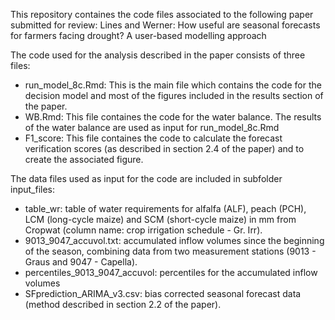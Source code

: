 This repository containes the code files associated to the following paper submitted for review: 
  Lines and Werner: How useful are seasonal forecasts for farmers facing drought? A user-based modelling approach

The code used for the analysis described in the paper consists of three files:
- run_model_8c.Rmd: This is the main file which contains the code for the decision model and most of the figures included in the results section of the paper.
- WB.Rmd: This file containes the code for the water balance. The results of the water balance are used as input for run_model_8c.Rmd
- F1_score: This file containes the code to calculate the forecast verification scores (as described in section 2.4 of the paper) and to create the associated figure.

The data files used as input for the code are included in subfolder input_files:
- table_wr: table of water requirements for alfalfa (ALF), peach (PCH), LCM (long-cycle maize) and SCM (short-cycle maize) in mm from Cropwat (column name: crop irrigation schedule - Gr. Irr).
- 9013_9047_accuvol.txt: accumulated inflow volumes since the beginning of the season, combining data from two measurement stations (9013 - Graus and 9047 - Capella).
- percentiles_9013_9047_accuvol: percentiles for the accumulated inflow volumes 
- SFprediction_ARIMA_v3.csv: bias corrected seasonal forecast data (method described in section 2.2 of the paper).
